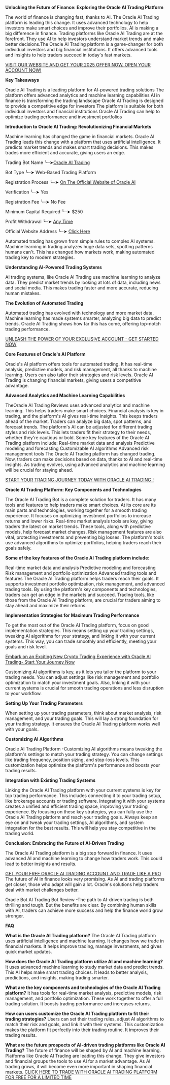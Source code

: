 **Unlocking the Future of Finance: Exploring the Oracle AI Trading Platform**

The world of finance is changing fast, thanks to AI. The Oracle AI Trading platform is leading this change. It uses advanced technology to help investors make smart choices and improve their portfolios.
AI is making a big difference in finance. Trading platforms like Oracle AI Trading are at the forefront. They use AI to help investors understand market trends and make better decisions.The Oracle AI Trading platform is a game-changer for both individual investors and big financial institutions. It offers advanced tools and insights to help traders succeed in today's fast markets.

[VISIT OUR WEBSITE AND GET YOUR 2025 OFFER NOW. OPEN YOUR ACCOUNT NOW!](https://www.cryptoalertscam.com/oracle-ai-trading-reviews/)

**Key Takeaways**

Oracle AI Trading is a leading platform for AI-powered trading solutions
The platform offers advanced analytics and machine learning capabilities
AI in finance is transforming the trading landscape
Oracle AI Trading is designed to provide a competitive edge for investors
The platform is suitable for both individual investors and financial institutions
Oracle AI Trading can help to optimize trading performance and investment portfolios

**Introduction to Oracle AI Trading: Revolutionizing Financial Markets**

Machine learning has changed the game in financial markets. Oracle AI Trading leads this change with a platform that uses artificial intelligence. It predicts market trends and makes smart trading decisions. This makes trades more efficient and accurate, giving users an edge.

Trading Bot Name             ╰┈➤[Oracle AI Trading](https://www.cryptoalertscam.com/oracle-ai-trading-reviews/)

Bot Type                              ╰┈➤  Web-Based Trading Platform

Registration Process           ╰┈➤   [On The Official Website of Oracle AI](https://www.cryptoalertscam.com/oracle-ai-trading-reviews/)

Verification                              ╰┈➤   Yes

Registration Fee                       ╰┈➤  No Fee

Minimum Capital Required       ╰┈➤  $250

Profit Withdrawal                        ╰┈➤  [Any Time](https://www.cryptoalertscam.com/oracle-ai-trading-reviews/)

Official Website Address           ╰┈➤ [Click Here](https://www.cryptoalertscam.com/oracle-ai-trading-reviews/)

Automated trading has grown from simple rules to complex AI systems. Machine learning in trading analyzes huge data sets, spotting patterns humans can't. This has changed how markets work, making automated trading key to modern strategies.

**Understanding AI-Powered Trading Systems**

AI trading systems, like Oracle AI Trading use machine learning to analyze data. They predict market trends by looking at lots of data, including news and social media. This makes trading faster and more accurate, reducing human mistakes.

**The Evolution of Automated Trading**

Automated trading has evolved with technology and more market data. Machine learning has made systems smarter, analyzing big data to predict trends. Oracle AI Trading shows how far this has come, offering top-notch trading performance.

[UNLEASH THE POWER OF YOUR EXCLUSIVE ACCOUNT - GET STARTED NOW](https://www.cryptoalertscam.com/oracle-ai-trading-reviews/)

**Core Features of Oracle's AI Platform**

Oracle's AI platform offers tools for automated trading. It has real-time analysis, predictive models, and risk management, all thanks to machine learning. Users can also tailor their strategies and risk levels. Oracle AI Trading is changing financial markets, giving users a competitive advantage.

**Advanced Analytics and Machine Learning Capabilities**

TheOracle AI Trading Reviews uses advanced analytics and machine learning. This helps traders make smart choices. Financial analysis is key in trading, and the platform's AI gives real-time insights. This keeps traders ahead of the market.
Traders can analyze big data, spot patterns, and forecast trends. The platform's AI can be adjusted for different trading styles and risk levels. This lets traders fit their strategy to their needs, whether they're cautious or bold.
Some key features of the Oracle AI Trading platform include:
Real-time market data and analysis
Predictive modeling and forecasting
Customizable AI algorithms
Advanced risk management tools
The Oracle AI Trading platform has changed trading. Now, traders can make decisions based on data, thanks to AI and real-time insights. As trading evolves, using advanced analytics and machine learning will be crucial for staying ahead.

[START YOUR TRADING JOURNEY TODAY WITH ORACLE AI TRADING !](https://www.cryptoalertscam.com/oracle-ai-trading-reviews/)

**Oracle AI Trading Platform: Key Components and Technologies**

The Oracle AI Trading Bot is a complete solution for traders. It has many tools and features to help traders make smart choices. At its core are its main parts and technologies, working together for a smooth trading experience. It focuses on optimizing investment portfolios to increase returns and lower risks.
Real-time market analysis tools are key, giving traders the latest on market trends. These tools, along with predictive models, help forecast market changes. Risk management features are also vital, protecting investments and preventing big losses. The platform's tools use advanced algorithms to optimize portfolios, helping traders reach their goals safely.

**Some of the key features of the Oracle AI Trading platform include:**

Real-time market data and analysis
Predictive modeling and forecasting
Risk management and portfolio optimization
Advanced trading tools and features
The Oracle AI Trading platform helps traders reach their goals. It supports investment portfolio optimization, risk management, and advanced trading tools. By using the platform's key components and technologies, traders can get an edge in the markets and succeed. Trading tools, like those from the Oracle AI Trading platform, are crucial for traders aiming to stay ahead and maximize their returns.

**Implementation Strategies for Maximum Trading Performance**

To get the most out of the Oracle AI Trading platform, focus on good implementation strategies. This means setting up your trading settings, tweaking AI algorithms for your strategy, and linking it with your current systems. This way, you can trade smoothly and efficiently, meeting your goals and risk level.

[Embark on an Exciting New Crypto Trading Experience with Oracle AI Trading- Start Your Journey Now](https://www.cryptoalertscam.com/oracle-ai-trading-reviews/)

Customizing AI algorithms is key, as it lets you tailor the platform to your trading needs. You can adjust settings like risk management and portfolio optimization to match your investment goals. Also, linking it with your current systems is crucial for smooth trading operations and less disruption to your workflow.

**Setting Up Your Trading Parameters**

When setting up your trading parameters, think about market analysis, risk management, and your trading goals. This will lay a strong foundation for your trading strategy. It ensures the Oracle AI Trading platform works well with your goals.

**Customizing AI Algorithms**

Oracle AI Trading Platform -Customizing AI algorithms means tweaking the platform's settings to match your trading strategy. You can change settings like trading frequency, position sizing, and stop-loss levels. This customization helps optimize the platform's performance and boosts your trading results.

**Integration with Existing Trading Systems**

Linking the Oracle AI Trading platform with your current systems is key for top trading performance. This includes connecting it to your trading setup, like brokerage accounts or trading software. Integrating it with your systems creates a unified and efficient trading space, improving your trading experience.
By focusing on these key strategies, you can fully use the Oracle AI Trading platform and reach your trading goals. Always keep an eye on and tweak your trading settings, AI algorithms, and system integration for the best results. This will help you stay competitive in the trading world.

**Conclusion: Embracing the Future of AI-Driven Trading**

The Oracle AI Trading platform is a big step forward in finance. It uses advanced AI and machine learning to change how traders work. This could lead to better insights and results.

[GET YOUR FREE ORACLE AI TRADING ACCOUNT AND TRADE LIKE A PRO](https://www.cryptoalertscam.com/oracle-ai-trading-reviews/)
The future of AI in finance looks very promising. As AI and trading platforms get closer, those who adapt will gain a lot. Oracle's solutions help traders deal with market challenges better.

Oracle Bot AI Trading Bot Review -The path to AI-driven trading is both thrilling and tough. But the benefits are clear. By combining human skills with AI, traders can achieve more success and help the finance world grow stronger.

**FAQ**

**What is the Oracle AI Trading platform?**
The Oracle AI Trading platform uses artificial intelligence and machine learning. It changes how we trade in financial markets. It helps improve trading, manage investments, and gives quick market updates.

**How does the Oracle AI Trading platform utilize AI and machine learning?**
It uses advanced machine learning to study market data and predict trends. This AI helps make smart trading choices. It leads to better analysis, predictions, and insights, making trading smarter.

**What are the key components and technologies of the Oracle AI Trading platform?**
It has tools for real-time market analysis, predictive models, risk management, and portfolio optimization. These work together to offer a full trading solution. It boosts trading performance and increases returns.

**How can users customize the Oracle AI Trading platform to fit their trading strategies?**
Users can set their trading rules, adjust AI algorithms to match their risk and goals, and link it with their systems. This customization makes the platform fit perfectly into their trading routine. It improves their trading results.

**What are the future prospects of AI-driven trading platforms like Oracle AI Trading?**
The future of finance will be shaped by AI and machine learning. Platforms like Oracle AI Trading are leading this change. They give investors and financial groups the tools to use AI for a market advantage. As AI trading grows, it will become even more important in shaping financial markets.
[CLICK HERE TO TRADE WITH ORACLE AI TRADING PLATFORM FOR FREE FOR A LIMITED TIME](https://www.cryptoalertscam.com/oracle-ai-trading-reviews/)
